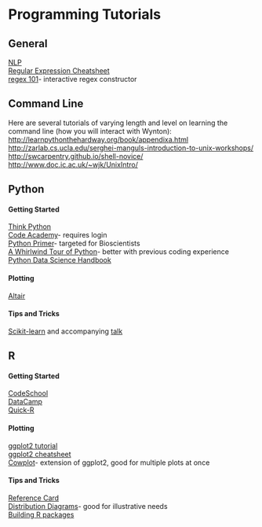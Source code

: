 # Programming Tutorials

## General
[NLP](https://towardsdatascience.com/how-to-get-started-in-nlp-6a62aa4eaeff)\
[Regular Expression Cheatsheet](https://github.com/CapraLab/resources/blob/master/external_resources/linked_files/regex_cheatsheet.png)\
[regex 101](https://regex101.com/)- interactive regex constructor

## Command Line
Here are several tutorials of varying length and level on learning the command line (how you will interact with Wynton):\
http://learnpythonthehardway.org/book/appendixa.html \
http://zarlab.cs.ucla.edu/serghei-manguls-introduction-to-unix-workshops/ \
http://swcarpentry.github.io/shell-novice/ \
http://www.doc.ic.ac.uk/~wjk/UnixIntro/


## Python
#### Getting Started
[Think Python](http://www.greenteapress.com/thinkpython/thinkpython.pdf)\
[Code Academy](https://www.codecademy.com/pro/intensive/programming-with-python)- requires login\
[Python Primer](http://journals.plos.org/ploscompbiol/article?id=10.1371/journal.pcbi.1004867)- targeted for Bioscientists\
[A Whirlwind Tour of Python](http://nbviewer.jupyter.org/github/jakevdp/WhirlwindTourOfPython/blob/master/Index.ipynb)- better with previous coding experience\
[Python Data Science Handbook](https://jakevdp.github.io/PythonDataScienceHandbook/)

#### Plotting
[Altair](https://altair-viz.github.io/getting_started/overview.html)

#### Tips and Tricks
[Scikit-learn](https://github.com/jakevdp/sklearn_pydata2015) and accompanying [talk](https://www.youtube.com/watch?v=HC0J_SPm9co&t=2035s)

## R
#### Getting Started
[CodeSchool](http://tryr.codeschool.com/)\
[DataCamp](https://www.datacamp.com/courses/free-introduction-to-r)\
[Quick-R](https://www.statmethods.net/index.html)

#### Plotting
[ggplot2 tutorial](http://r-statistics.co/ggplot2-Tutorial-With-R.html)\
[ggplot2 cheatsheet](https://github.com/rstudio/cheatsheets/blob/master/data-visualization-2.1.pdf)\
[Cowplot](https://www.rdocumentation.org/packages/cowplot/versions/0.9.2)- extension of ggplot2, good for multiple plots at once

#### Tips and Tricks
[Reference Card](https://cran.r-project.org/doc/contrib/Baggott-refcard-v2.pdf)\
[Distribution Diagrams](https://github.com/rasmusab/distribution_diagrams)- good for illustrative needs\
[Building R packages](https://github.com/jtleek/rpackages)
